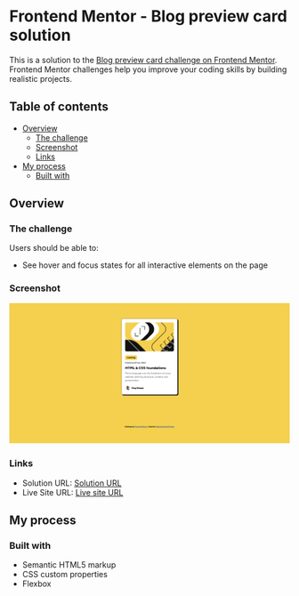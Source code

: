 # Frontend Mentor - Blog preview card solution

This is a solution to the [Blog preview card challenge on Frontend Mentor](https://www.frontendmentor.io/challenges/blog-preview-card-ckPaj01IcS). Frontend Mentor challenges help you improve your coding skills by building realistic projects.

## Table of contents

- [Overview](#overview)
  - [The challenge](#the-challenge)
  - [Screenshot](#screenshot)
  - [Links](#links)
- [My process](#my-process)
  - [Built with](#built-with)

## Overview

### The challenge

Users should be able to:

- See hover and focus states for all interactive elements on the page

### Screenshot

![](./assets/images/desktop-screenshot.png)

### Links

- Solution URL: [Solution URL](https://github.com/Mohammed-Abol-Fotouh/blog-preview-card)
- Live Site URL: [Live site URL](https://mohammed-abol-fotouh.github.io/blog-preview-card/)

## My process

### Built with

- Semantic HTML5 markup
- CSS custom properties
- Flexbox
